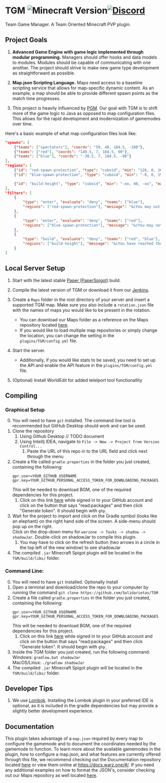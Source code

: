 # TGM ![Minecraft Version](https://img.shields.io/badge/supports%20MC%20version-1.21-brightgreen.svg)[![Discord](https://img.shields.io/badge/chat-on%20discord-blue.svg)](https://discord.gg/DwyzBAfpNS)
Team Game Manager. A Team Oriented Minecraft PVP plugin.

## Project Goals

1. **Advanced Game Engine with game logic implemented through modular programming.** 
Managers should offer hooks and data models to modules. 
Modules should be capable of communicating with one another.
The project should strive to make new game type development as straightforward as possible.

2. **Map.json Scripting Language.**
Maps need access to a baseline scripting service that allows for map-specific dynamic content.
As an example, a map should be able to provide different spawn points as the match time progresses.

3. This project is heavily influenced by [PGM](https://github.com/OvercastNetwork/ProjectAres). Our goal with TGM is to shift more of the game logic to Java as opposed to map configuration files. This allows for the rapid development and modernization of gamemodes over time. 

Here's a basic example of what map configuration files look like:
```json
"spawns": [
    {"teams": ["spectators"], "coords": "59, 48, 184.5, -180"},
    {"teams": ["red"], "coords": "149.5, 7, 184.5, 90"},
    {"teams": ["blue"], "coords": "-30.5, 7, 184.5, -90"}
],
"regions": [
    {"id": "red-spawn-protection", "type": "cuboid", "min": "126, 0, 168", "max": "152, oo, 199"},
    {"id": "blue-spawn-protection", "type": "cuboid", "min": "-8, 0, 198", "max": "-34, oo, 167"},

    {"id": "build-height", "type": "cuboid", "min": "-oo, 40, -oo", "max": "oo, oo, oo"}
],
"filters": [
    {
        "type": "enter", "evaluate": "deny", "teams": ["blue"],
        "regions": ["red-spawn-protection"], "message": "&cYou may not enter this region."
    },
    {
        "type": "enter", "evaluate": "deny", "teams": ["red"],
        "regions": ["blue-spawn-protection"], "message": "&cYou may not enter this region."
    },
    {
        "type": "build", "evaluate": "deny", "teams": ["red", "blue"],
        "regions": ["build-height"], "message": "&cYou have reached the max build height."
    }
]
```
  
  
## Local Server Setup
 
1. Start with the latest stable [Paper (PaperSpigot)](https://papermc.io/downloads) build. 

2. Compile the latest version of TGM or download it from our [Jenkins](https://jenkins.bennydoesstuff.me/job/TGM/).
 
3. Create a `Maps` folder in the root directory of your server and insert a supported TGM map. Make sure you also include a `rotation.json` file with the names of maps you would like to be present in the rotation.
    - You can download our Maps folder as a reference on the Maps repository located [here](https://github.com/pvparcade/Maps).
    - If you would like to load multiple map repositories or simply change the location, you can change the setting in the `plugins/TGM/config.yml` file.
 
4. Start the server. 
   - Additionally, if you would like stats to be saved, you need to set up the API and enable the API feature in the `plugins/TGM/config.yml` file.

5. (Optional) Install WorldEdit for added telelport tool functionallity

## Compiling
### Graphical Setup
0. You will need to have `git` installed. The command line tool is recommended but GitHub Desktop should work and can be used.
1. Clone the repository
   1. Using Github Desktop // TODO document
   2. Using Inteillj IDEA, navigate to  `File -> New -> Project from Version Control...`
      1. Paste the URL of this repo in to the URL field and click next through the menu
2. Create a file called `gradle.properties` in the folder you just created, containing the following:
   ```
   gpr.user=YOUR_GITHUB_USERNAME
   gpr.key=YOUR_GITHUB_PERSONAL_ACCESS_TOKEN_FOR_DOWNLOADING_PACKAGES
   ```
   This will be needed to download BGM, one of the required dependencies for this project.
   1. Click on this link [here](https://github.com/settings/tokens/new) while signed in to your GitHub account and click on the button that says "read:packages" and then click "Generate token". It should begin with `ghp_`
3. Wait for the project to import and click on the Gradle symbol (looks like an elephant) on the right hand side of the screen. A side-menu should pop up on the right.\
  Click on the drop-down menu for `warzone -> Tasks -> shadow -> shadowJar`. Double-click on shadowJar to compile this plugin. 
   1. You may have to click on the refresh button (two arrows in a circle in the top left of the new window) to see shadowJar
4. The compiled `.jar` Minecraft Spigot plugin will be located in the `TGM/build/libs/` folder.
### Command Line:
0. You will need to have `git` installed. Optionally install
1. Open a terminal and download/clone the repo to your computer by running the command `git clone https://github.com/Solidarietas/TGM`
2. Create a file called `gradle.properties` in the folder you just created, containing the following:
   ```
   gpr.user=YOUR_GITHUB_USERNAME
   gpr.key=YOUR_GITHUB_PERSONAL_ACCESS_TOKEN_FOR_DOWNLOADING_PACKAGES
   ```
   This will be needed to download BGM, one of the required dependencies for this project.
   1. Click on this link [here](https://github.com/settings/tokens/new) while signed in to your GitHub account and click on the button that says "read:packages" and then click "Generate token". It should begin with `ghp_`
3. Inside the TGM folder you just created, run the following command: \
   Windows: `gradlew.bat shadowJar`\
   MacOS/Linux: `./gradlew shadowJar`
4. The compiled `.jar` Minecraft Spigot plugin will be located in the `TGM/build/libs/` folder.

## Developer Tips

1. We use [Lombok](https://projectlombok.org/). Installing the Lombok plugin in your preferred IDE is optional, as it is included in the gradle dependencies but may provide a slightly better development experience.

## Documentation

This plugin takes advantage of a ``map.json`` required by every map to configure the gamemode and to document the coordinates needed by the gamemode to function.  To learn more about the available gamemodes in the plugin, how to configure a map.json, and what features are currently offered through this file, we recommend checking out the Documentation repository located [here](https://github.com/Warzone/Docs) or view them online at https://docs.warz.one/#/. If you need any additional examples on how to format the JSON's, consider checking out our Maps repository as well located [here](https://github.com/pvparcade/Maps).
